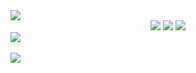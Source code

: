 <img src="https://capsule-render.vercel.app/api?type=wave&color=auto&height=300&section=header&text=capsule%20render&fontSize=90" />
<div align="center">
	<img src="https://img.shields.io/badge/Java-007396?style=flat&logo=Java&logoColor=white" />
	<img src="https://img.shields.io/badge/HTML5-E34F26?style=flat&logo=HTML5&logoColor=white" />
	<img src="https://img.shields.io/badge/CSS3-1572B6?style=flat&logo=CSS3&logoColor=white" />
</div>
<img src="https://github-readme-stats.vercel.app/api/top-langs/?username=choyoungeun&layout=compact"><br><br>
<img src="https://github-readme-stats.vercel.app/api?username=choyoungeun&show_icons=true">

